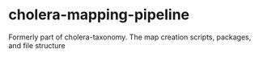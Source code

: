 # cholera-mapping-pipeline
Formerly part of cholera-taxonomy.  The map creation scripts, packages, and file structure
